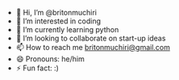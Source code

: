 - 👋 Hi, I’m @britonmuchiri
- 👀 I’m interested in coding
- 🌱 I’m currently learning python
- 💞️ I’m looking to collaborate on start-up ideas
- 📫 How to reach me britonmuchiri@gmail.com
- 😄 Pronouns: he/him
- ⚡ Fun fact: :)

<!---
britonmuchiri/britonmuchiri is a ✨ special ✨ repository because its `README.md` (this file) appears on your GitHub profile.
You can click the Preview link to take a look at your changes.
--->
